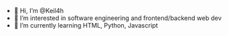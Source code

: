 - 👋 Hi, I’m @Keil4h
- 👀 I’m interested in software engineering and frontend/backend web dev
- 🌱 I’m currently learning HTML, Python, Javascript

<!---
Keil4h/Keil4h is a ✨ special ✨ repository because its `README.md` (this file) appears on your GitHub profile.
You can click the Preview link to take a look at your changes.
--->
